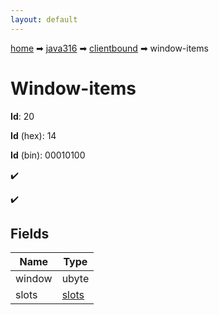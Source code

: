 ```yaml
---
layout: default
---
```


[home](/) ➡ [java316](/protocol/java316) ➡ [clientbound](/protocol/java316/clientbound) ➡ window-items

# Window-items

**Id**: 20

**Id** (hex): 14

**Id** (bin): 00010100

✔️

✔️

## Fields

Name | Type
---|---
window | ubyte
slots | [slots](/protocol/java316/arrays)

